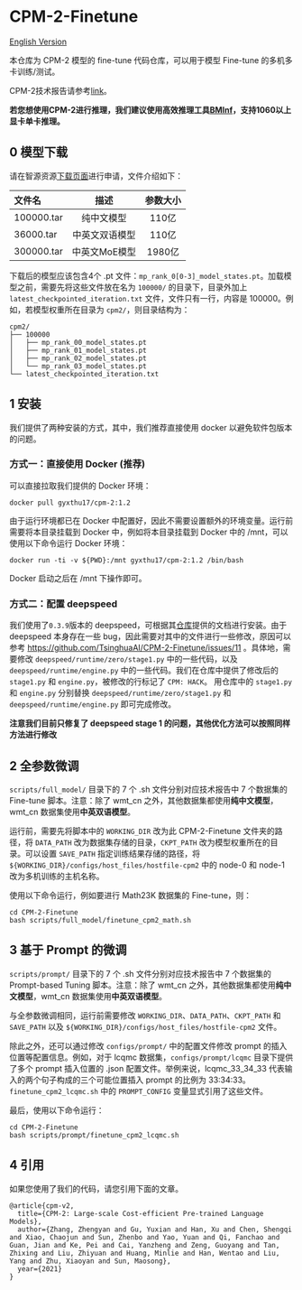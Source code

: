 # CPM-2-Finetune

[English Version](https://github.com/TsinghuaAI/CPM-2-Finetune/blob/master/README_en.md)

本仓库为 CPM-2 模型的 fine-tune 代码仓库，可以用于模型 Fine-tune 的多机多卡训练/测试。

CPM-2技术报告请参考[link](https://arxiv.org/abs/2106.10715)。

**若您想使用CPM-2进行推理，我们建议使用高效推理工具[BMInf](https://github.com/OpenBMB/BMInf)，支持1060以上显卡单卡推理。**

## 0 模型下载

请在智源资源[下载页面](https://resource.wudaoai.cn/home?ind=2&name=WuDao%20WenYuan&id=1394901846484627456)进行申请，文件介绍如下：

| 文件名 | 描述 | 参数大小 |
| :-----| :----: | :----: |
| 100000.tar | 纯中文模型 | 110亿 |
| 36000.tar | 中英文双语模型 | 110亿 |
| 300000.tar | 中英文MoE模型 | 1980亿 |

下载后的模型应该包含4个 .pt 文件：`mp_rank_0[0-3]_model_states.pt`。加载模型之前，需要先将这些文件放在名为 `100000/` 的目录下，目录外加上 `latest_checkpointed_iteration.txt` 文件，文件只有一行，内容是 100000。例如，若模型权重所在目录为 `cpm2/`，则目录结构为：

```
cpm2/
├── 100000
│   ├── mp_rank_00_model_states.pt
│   ├── mp_rank_01_model_states.pt
│   ├── mp_rank_02_model_states.pt
│   └── mp_rank_03_model_states.pt
└── latest_checkpointed_iteration.txt
```

## 1 安装
我们提供了两种安装的方式，其中，我们推荐直接使用 docker 以避免软件包版本的问题。

### 方式一：直接使用 Docker (推荐)
可以直接拉取我们提供的 Docker 环境：

```[bash]
docker pull gyxthu17/cpm-2:1.2
```

由于运行环境都已在 Docker 中配置好，因此不需要设置额外的环境变量。运行前需要将本目录挂载到 Docker 中，例如将本目录挂载到 Docker 中的 /mnt，可以使用以下命令运行 Docker 环境：
```[bash]
docker run -ti -v ${PWD}:/mnt gyxthu17/cpm-2:1.2 /bin/bash
```
Docker 启动之后在 /mnt 下操作即可。

### 方式二：配置 deepspeed

我们使用了`0.3.9`版本的 deepspeed，可根据其[仓库](https://github.com/microsoft/DeepSpeed/releases/tag/v0.3.9)提供的文档进行安装。由于 deepspeed 本身存在一些 bug，因此需要对其中的文件进行一些修改，原因可以参考 https://github.com/TsinghuaAI/CPM-2-Finetune/issues/11 。具体地，需要修改 `deepspeed/runtime/zero/stage1.py` 中的一些代码，以及 `deepspeed/runtime/engine.py` 中的一些代码。我们在仓库中提供了修改后的 `stage1.py` 和 `engine.py`，被修改的行标记了 `CPM: HACK`。 用仓库中的 `stage1.py` 和 `engine.py` 分别替换 `deepspeed/runtime/zero/stage1.py` 和 `deepspeed/runtime/engine.py` 即可完成修改。

**注意我们目前只修复了 deepspeed stage 1 的问题，其他优化方法可以按照同样方法进行修改**

## 2 全参数微调

`scripts/full_model/` 目录下的 7 个 .sh 文件分别对应技术报告中 7 个数据集的 Fine-tune 脚本。注意：除了 wmt_cn 之外，其他数据集都使用**纯中文模型**，wmt_cn 数据集使用**中英双语模型**。

运行前，需要先将脚本中的 `WORKING_DIR` 改为此 CPM-2-Finetune 文件夹的路径，将 `DATA_PATH` 改为数据集存储的目录，`CKPT_PATH` 改为模型权重所在的目录。可以设置 `SAVE_PATH` 指定训练结果存储的路径，将 `${WORKING_DIR}/configs/host_files/hostfile-cpm2` 中的 node-0 和 node-1 改为多机训练的主机名称。

使用以下命令运行，例如要进行 Math23K 数据集的 Fine-tune，则：

```[bash]
cd CPM-2-Finetune
bash scripts/full_model/finetune_cpm2_math.sh
```

## 3 基于 Prompt 的微调

`scripts/prompt/` 目录下的 7 个 .sh 文件分别对应技术报告中 7 个数据集的 Prompt-based Tuning 脚本。注意：除了 wmt_cn 之外，其他数据集都使用**纯中文模型**，wmt_cn 数据集使用**中英双语模型**。

与全参数微调相同，运行前需要修改 `WORKING_DIR`、`DATA_PATH`、`CKPT_PATH` 和 `SAVE_PATH` 以及 `${WORKING_DIR}/configs/host_files/hostfile-cpm2` 文件。

除此之外，还可以通过修改 `configs/prompt/` 中的配置文件修改 prompt 的插入位置等配置信息。例如，对于 lcqmc 数据集，`configs/prompt/lcqmc` 目录下提供了多个 prompt 插入位置的 .json 配置文件。举例来说，lcqmc_33_34_33 代表输入的两个句子构成的三个可能位置插入 prompt 的比例为 33:34:33。`finetune_cpm2_lcqmc.sh` 中的 `PROMPT_CONFIG` 变量显式引用了这些文件。

最后，使用以下命令运行：

```[bash]
cd CPM-2-Finetune
bash scripts/prompt/finetune_cpm2_lcqmc.sh
```

## 4 引用

如果您使用了我们的代码，请您引用下面的文章。

```
@article{cpm-v2,
  title={CPM-2: Large-scale Cost-efficient Pre-trained Language Models},
  author={Zhang, Zhengyan and Gu, Yuxian and Han, Xu and Chen, Shengqi and Xiao, Chaojun and Sun, Zhenbo and Yao, Yuan and Qi, Fanchao and Guan, Jian and Ke, Pei and Cai, Yanzheng and Zeng, Guoyang and Tan, Zhixing and Liu, Zhiyuan and Huang, Minlie and Han, Wentao and Liu, Yang and Zhu, Xiaoyan and Sun, Maosong},
  year={2021}
}
```
